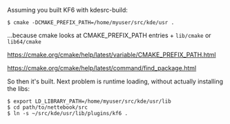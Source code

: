 Assuming you built KF6 with kdesrc-build:

```
$ cmake -DCMAKE_PREFIX_PATH=/home/myuser/src/kde/usr .
```
...because cmake looks at CMAKE_PREFIX_PATH entries + `lib/cmake` or `lib64/cmake`

https://cmake.org/cmake/help/latest/variable/CMAKE_PREFIX_PATH.html

https://cmake.org/cmake/help/latest/command/find_package.html

So then it's built.  Next problem is runtime loading, without actually installing the libs:

```
$ export LD_LIBRARY_PATH=/home/myuser/src/kde/usr/lib
$ cd path/to/nettebook/src
$ ln -s ~/src/kde/usr/lib/plugins/kf6 .
```

